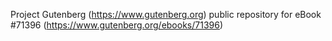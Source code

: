 Project Gutenberg (https://www.gutenberg.org) public repository
for eBook #71396 (https://www.gutenberg.org/ebooks/71396)
